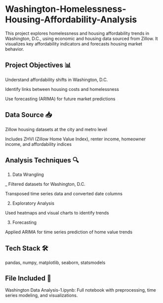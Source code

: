 # Washington-Homelessness-Housing-Affordability-Analysis
This project explores homelessness and housing affordability trends in Washington, D.C., using economic and housing data sourced from Zillow. It visualizes key affordability indicators and forecasts housing market behavior.

## Project Objectives 📊
Understand affordability shifts in Washington, D.C.

Identify links between housing costs and homelessness

Use forecasting (ARIMA) for future market predictions

## Data Source 📥
Zillow housing datasets at the city and metro level

Includes ZHVI (Zillow Home Value Index), renter income, homeowner income, and affordability indices

## Analysis Techniques 🔍
1. Data Wrangling

_ Filtered datasets for Washington, D.C.

Transposed time series data and converted date columns

2. Exploratory Analysis

Used heatmaps and visual charts to identify trends

3. Forecasting

Applied ARIMA for time series prediction of home value trends

## Tech Stack 🛠
pandas, numpy, matplotlib, seaborn, statsmodels

## File Included 📁
Washington Data Analysis-1.ipynb: Full notebook with preprocessing, time series modeling, and visualizations.

